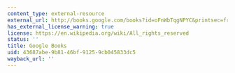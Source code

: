 ```yaml
---
content_type: external-resource
external_url: http://books.google.com/books?id=oFnWbTqgNPYC&printsec=frontcover#v=onepage&q&f=false
has_external_license_warning: true
license: https://en.wikipedia.org/wiki/All_rights_reserved
status: ''
title: Google Books
uid: 43687abe-9b81-46bf-9125-9cb045833dc5
wayback_url: ''
---
```


